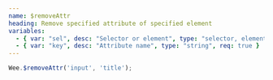 ```yaml
---
name: $removeAttr
heading: Remove specified attribute of specified element
variables:
  - { var: "sel", desc: "Selector or element", type: "selector, element", req: true }
  - { var: "key", desc: "Attribute name", type: "string", req: true }
---
```


```javascript
Wee.$removeAttr('input', 'title');
```